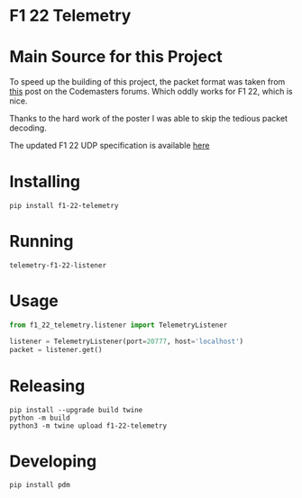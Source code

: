 # F1 22 Telemetry

# Main Source for this Project
To speed up the building of this project, the packet format was taken from
[this](https://forums.codemasters.com/topic/80231-f1-2021-udp-specification/?do=findComment&comment=624274)
post on the Codemasters forums. Which oddly works for F1 22, which is nice.

Thanks to the hard work of the poster I was able to skip the tedious packet decoding.

The updated F1 22 UDP specification is available [here](https://answers.ea.com/t5/General-Discussion/F1-22-UDP-Specification/td-p/11551274?attachment-id=607611)

# Installing

```commandline
pip install f1-22-telemetry
```

# Running
```commandline
telemetry-f1-22-listener
```

# Usage

```python
from f1_22_telemetry.listener import TelemetryListener

listener = TelemetryListener(port=20777, host='localhost')
packet = listener.get()
```

# Releasing
```commandline
pip install --upgrade build twine
python -m build
python3 -m twine upload f1-22-telemetry
```

# Developing
```commandline
pip install pdm
```
